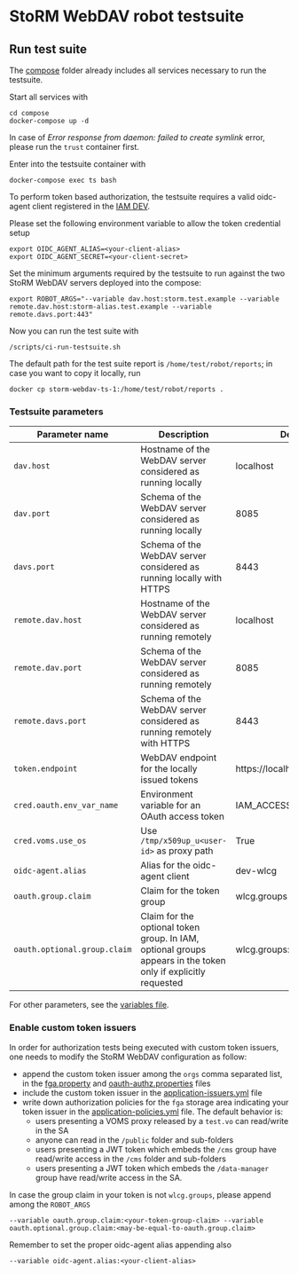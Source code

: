 # StoRM WebDAV robot testsuite

## Run test suite

The [compose](../compose/README.md) folder already includes all services necessary to run the testsuite.

Start all services with

```
cd compose
docker-compose up -d
```

In case of _Error response from daemon: failed to create symlink_ error, please run the `trust` container first.

Enter into the testsuite container with

```
docker-compose exec ts bash 
```

To perform token based authorization, the testsuite requires a valid oidc-agent client
registered in the [IAM DEV](https://iam-dev.cloud.cnaf.infn.it).

Please set the following environment variable to allow the token credential setup

```
export OIDC_AGENT_ALIAS=<your-client-alias>
export OIDC_AGENT_SECRET=<your-client-secret>
```

Set the minimum arguments required by the testsuite to run against the two StoRM WebDAV
servers deployed into the compose:

```
export ROBOT_ARGS="--variable dav.host:storm.test.example --variable remote.dav.host:storm-alias.test.example --variable remote.davs.port:443"
```

Now you can run the test suite with

```
/scripts/ci-run-testsuite.sh
```

The default path for the test suite report is `/home/test/robot/reports`;
in case you want to copy it locally, run

```
docker cp storm-webdav-ts-1:/home/test/robot/reports .
```

### Testsuite parameters

| Parameter name | Description                        | Default value                                                                                                    |
| -------------- | ---------------------------------- | ---------------------------------------------------------------------------------------------------------------- |
| `dav.host`     | Hostname of the WebDAV server considered as running locally  | localhost                                                                                             |
| `dav.port`     | Schema of the WebDAV server considered as running locally | 8085                                                                                             |
| `davs.port`     | Schema of the WebDAV server considered as running locally with HTTPS | 8443                                                                                             |
| `remote.dav.host`     | Hostname of the WebDAV server considered as running remotely  | localhost                                                                                             |
| `remote.dav.port`     | Schema of the WebDAV server considered as running remotely | 8085                                                                                             |
| `remote.davs.port`     | Schema of the WebDAV server considered as running remotely with HTTPS | 8443                                                                                             |
| `token.endpoint`     | WebDAV endpoint for the locally issued tokens | https://localhost:8443/oauth/token                                                                                             |
| `cred.oauth.env_var_name`     | Environment variable for an OAuth access token | IAM_ACCESS_TOKEN                                                                                             |
| `cred.voms.use_os`     | Use `/tmp/x509up_u<user-id>` as proxy path | True                                                                                             |
| `oidc-agent.alias`     | Alias for the oidc-agent client | dev-wlcg                                                                                               |
| `oauth.group.claim`     | Claim for the token group | wlcg.groups                                                                                               |
| `oauth.optional.group.claim`     | Claim for the optional token group. In IAM, optional groups appears in the token only if explicitly requested | wlcg.groups:/data-manager                                                                                               |

For other parameters, see the [variables file](./test/variables.robot).


### Enable custom token issuers

In order for authorization tests being executed with custom token issuers, one needs to modify
the StoRM WebDAV configuration as follow:

* append the custom token issuer among the `orgs` comma separated list, in the [fga.property](../compose/assets/etc/storm/webdav/sa.d/fga.properties) and [oauth-authz.properties](../compose/assets/etc/storm/webdav/sa.d/oauth-authz.properties) files
* include the custom token issuer in the [application-issuers.yml](../compose/assets/etc/storm/webdav/config/application-issuers.yml) file
* write down authorization policies for the `fga` storage area indicating your token issuer in the [application-policies.yml](../compose/assets/etc/storm/webdav/config/application-policies.yml) file. The default behavior is:
  * users presenting a VOMS proxy released by a `test.vo` can read/write in the SA
  * anyone can read in the `/public` folder and sub-folders
  * users presenting a JWT token which embeds the `/cms` group have read/write access in the `/cms` folder and sub-folders
  * users presenting a JWT token which embeds the `/data-manager` group have read/write access in the SA.

In case the group claim in your token is not `wlcg.groups`, please append among the `ROBOT_ARGS`

```
--variable oauth.group.claim:<your-token-group-claim> --variable oauth.optional.group.claim:<may-be-equal-to-oauth.group.claim>
```

Remember to set the proper oidc-agent alias appending also

```
--variable oidc-agent.alias:<your-client-alias>
```
